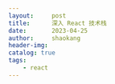 ```yaml
---
layout:     post
title:      深入 React 技术栈
date:       2023-04-25
author:     shaokang
header-img:
catalog: true
tags:
    - react
---
```


